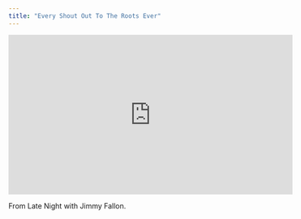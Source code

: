 ```yaml
---
title: "Every Shout Out To The Roots Ever"
---
```

<p><iframe width="560" height="315" src="http://www.youtube.com/embed/195D7qYxbiY?rel=0" frameborder="0" allowfullscreen></iframe></p>
<p>From Late Night with Jimmy Fallon.</p>
